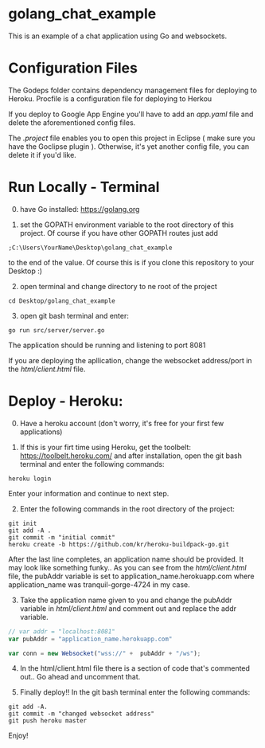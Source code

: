 # golang_chat_example

This is an example of a chat application using Go and websockets.

# Configuration Files

The Godeps folder contains dependency management files for deploying to Heroku.
Procfile is a configuration file for deploying to Herkou

If you deploy to Google App Engine you'll have to add an *app.yaml* file and delete the aforementioned config files.

The *.project* file enables you to open this project in Eclipse ( make sure you have the Goclipse plugin ). Otherwise, it's yet another config file, you can delete it if you'd like.

# Run Locally - Terminal

0) have Go installed: https://golang.org

1) set the GOPATH environment variable to the root directory of this project. Of course if you have other GOPATH routes just add

```
;C:\Users\YourName\Desktop\golang_chat_example
```

to the end of the value. Of course this is if you clone this repository to your Desktop :)

2) open terminal and change directory to ne root of the project

```
cd Desktop/golang_chat_example
```

3) open git bash terminal and enter:

```
go run src/server/server.go
```

The application should be running and listening to port 8081

If you are deploying the apllication, change the websocket address/port in the *html/client.html* file.

# Deploy - Heroku:

0) Have a heroku account (don't worry, it's free for your first few applications)

1) If this is your firt time using Heroku, get the toolbelt: https://toolbelt.heroku.com/ and after installation, open the git bash terminal and enter the following commands:

```
heroku login
```

Enter your information and continue to next step.

2) Enter the following commands in the root directory of the project:

```
git init
git add -A .
git commit -m "initial commit"
heroku create -b https://github.com/kr/heroku-buildpack-go.git
```

After the last line completes, an application name should be provided. It may look like something funky.. As you can see from the *html/client.html* file, the pubAddr variable is set to application_name.herokuapp.com where application_name was tranquil-gorge-4724 in my case.

3) Take the application name given to you and change the pubAddr variable in *html/client.html* and comment out and replace the addr variable.

```javascript
// var addr = "localhost:8081"
var pubAddr = "application_name.herokuapp.com"

var conn = new Websocket("wss://" +  pubAddr + "/ws");
```

4) In the html/client.html file there is a section of code that's commented out.. Go ahead and uncomment that.

5) Finally deploy!! In the git bash terminal enter the following commands:

```
git add -A.
git commit -m "changed websocket address"
git push heroku master
```

Enjoy!